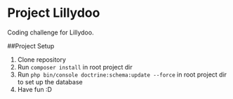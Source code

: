 Project Lillydoo
================

Coding challenge for Lillydoo.

##Project Setup

1. Clone repository
2. Run ```composer install``` in root project dir
3. Run ```php bin/console doctrine:schema:update --force``` in root project dir to set up the database
4. Have fun :D